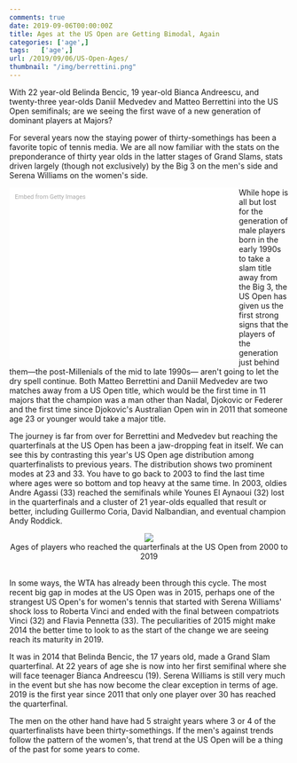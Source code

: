 ```yaml
---
comments: true
date: 2019-09-06T00:00:00Z
title: Ages at the US Open are Getting Bimodal, Again 
categories: ['age',]
tags:   ['age',]
url: /2019/09/06/US-Open-Ages/
thumbnail: "/img/berrettini.png"
---
```


With 22 year-old Belinda Bencic, 19 year-old Bianca Andreescu, and twenty-three year-olds Daniil Medvedev and Matteo Berrettini into the US Open semifinals; are we seeing the first wave of a new generation of dominant players at Majors?

<!--more-->

For several years now the staying power of thirty-somethings has been a favorite topic of tennis media. We are all now familiar with the stats on the preponderance of thirty year olds in the latter stages of Grand Slams, stats driven largely (though not exclusively) by the Big 3 on the men's side and Serena Williams on the women's side. 

<div class="getty embed image" style="background-color:#fff;display:inline-block;font-family:Roboto,sans-serif;color:#a7a7a7;font-size:11px;width:100%;max-width:394px;float:left;padding:2%;"><div style="padding:0;margin:0;text-align:left;"><a href="http://www.gettyimages.com.au/detail/1166016927" target="_blank" style="color:#a7a7a7;text-decoration:none;font-weight:normal !important;border:none;display:inline-block;">Embed from Getty Images</a></div><div style="overflow:hidden;position:relative;height:0;padding:70.03367% 0 0 0;width:100%;"><iframe src="//embed.gettyimages.com/embed/1166016927?et=wG_hCDKyTo1z1TehTzjIvw&tld=com.au&sig=bk-tnlUQEGTtZXDmuh9tyzrgcUnYT8SRxy_luKT9yg8=&caption=true&ver=1" scrolling="no" frameborder="0" width="594" height="416" style="display:inline-block;position:absolute;top:0;left:0;width:100%;height:100%;margin:0;"></iframe></div></div>

While hope is all but lost for the generation of male players born in the early 1990s to take a slam title away from the Big 3, the US Open has given us the first strong signs that the players of the generation just behind them&mdash;the post-Millenials of the mid to late 1990s&mdash; aren't going to let the dry spell continue. Both Matteo Berrettini and Daniil Medvedev are two matches away from a US Open title, which would be the first time in 11 majors that the champion was a man other than Nadal, Djokovic or Federer and the first time since Djokovic's Australian Open win in 2011 that someone age 23 or younger would take a major title. 

The journey is far from over for Berrettini and Medvedev but reaching the quarterfinals at the US Open has been a jaw-dropping feat in itself. We can see this by contrasting this year's US Open age distribution among quarterfinalists to previous years. The distribution shows two prominent modes at 23 and 33. You have to go back to 2003 to find the last time where ages were so bottom and top heavy at the same time. In 2003, oldies Andre Agassi (33) reached the semifinals while Younes El Aynaoui (32) lost in the quarterfinals and a cluster of 21 year-olds equalled that result or better, including Guillermo Coria, David Nalbandian, and eventual champion Andy Roddick.


<div style="text-align:center;">
<img src="/img/usopen_age_2019.png">
<figcaption>Ages of players who reached the quarterfinals at the US Open from 2000 to 2019</figcaption>
</div>

<br>

In some ways, the WTA has already been through this cycle. The most recent big gap in modes at the US Open was in 2015, perhaps one of the strangest US Open's for women's tennis that started with Serena Williams' shock loss to Roberta Vinci and ended with the final between compatriots Vinci (32) and Flavia Pennetta (33). The peculiarities of 2015 might make 2014 the better time to look to as the start of the change we are seeing reach its maturity in 2019. 

It was in 2014 that Belinda Bencic, the 17 years old, made a Grand Slam quarterfinal. At 22 years of age she is now into her first semifinal where she will face teenager Bianca Andreescu (19). Serena Williams is still very much in the event but she has now become the clear exception in terms of age. 2019 is the first year since 2011 that only one player over 30 has reached the quarterfinal. 

The men on the other hand have had 5 straight years where 3 or 4 of the quarterfinalists have been thirty-somethings. If the men's against trends follow the pattern of the women's, that trend at the US Open will be a thing of the past for some years to come. 

